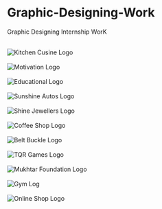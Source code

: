 # Graphic-Designing-Work
Graphic Designing Internship WorK <br /><br />

![Kitchen Cusine Logo](https://user-images.githubusercontent.com/81805121/192004282-13b42ef4-a8fd-4bad-a653-5eb9b00723ad.jpeg)<br /><br />
![Motivation Logo](https://user-images.githubusercontent.com/81805121/192004333-33f8def7-c58d-4d3c-822c-987859ea3f0b.jpeg)<br /><br />
![Educational Logo](https://user-images.githubusercontent.com/81805121/192004181-579410c9-f6b5-4fda-847b-3dbb94515c39.jpeg)<br /><br />
![Sunshine Autos Logo](https://user-images.githubusercontent.com/81805121/192006765-c4cc790d-187a-4bf3-b4c7-82399caf7453.jpg)<br /><br />
![Shine Jewellers Logo](https://user-images.githubusercontent.com/81805121/192006687-2e7305dd-c3b7-4a3d-a3ff-88d785d7e527.jpeg)<br /><br />
![Coffee Shop Logo](https://user-images.githubusercontent.com/81805121/192004026-93245721-f1d6-432d-98ca-5bc56b91e8de.jpeg)<br /><br />
![Belt Buckle Logo](https://user-images.githubusercontent.com/81805121/192008374-94b5fcc7-89ae-4fbe-a425-9ff04da94400.jpeg)<br /><br />
![TQR Games Logo](https://user-images.githubusercontent.com/81805121/192006883-c1bc3ee5-d556-481f-b8ce-5d05aadbf455.jpeg)<br /><br />
![Mukhtar Foundation Logo](https://user-images.githubusercontent.com/81805121/192004378-825c17e3-cb70-40dd-8686-7934ecf7d124.jpg)<br /><br />
![Gym Log](https://user-images.githubusercontent.com/81805121/192004227-c4f61204-bce8-479c-a21c-48418bd1f28f.jpeg)<br /><br />
![Online Shop Logo](https://user-images.githubusercontent.com/81805121/192004432-e295e1ac-3d01-4c35-b97a-cd1dea587c46.jpg)<br /><br />







